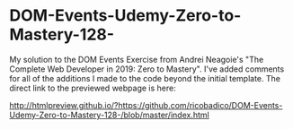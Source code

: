 # DOM-Events-Udemy-Zero-to-Mastery-128-
My solution to the DOM Events Exercise from Andrei Neagoie's "The Complete Web Developer in 2019: Zero to Mastery".
I've added comments for all of the additions I made to the code beyond the initial template.
The direct link to the previewed webpage is here:

http://htmlpreview.github.io/?https://github.com/ricobadico/DOM-Events-Udemy-Zero-to-Mastery-128-/blob/master/index.html
